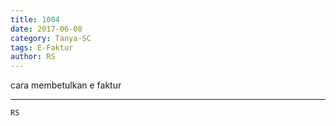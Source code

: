 ```yaml
---
title: 1004
date: 2017-06-08
category: Tanya-SC
tags: E-Faktur
author: RS
---
```


cara membetulkan e faktur

---



`RS`
